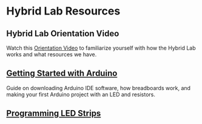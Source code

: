 # Hybrid Lab Resources
## Hybrid Lab Orientation Video
Watch this [Orientation Video](https://drive.google.com/file/d/1KSwYq2ss4aKgwpnr2WliPHES3kHg1nob/view?usp=sharing) to familiarize yourself with how the Hybrid Lab works and what resources we have.
## [Getting Started with Arduino](https://github.com/CCAHybridLab/LearningResources/tree/main/Arduino)
Guide on downloading Arduino IDE software, how breadboards work, and making your first Arduino project with an LED and resistors.
## [Programming LED Strips](https://github.com/CCAHybridLab/LearningResources/tree/main/LEDs)

    
